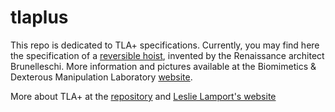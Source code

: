 # tlaplus
This repo is dedicated to TLA+ specifications. 
Currently, you may find here the specification of a [reversible 
hoist](https://github.com/gitcordier/tlaplus/tree/main/brunelleschi), 
invented by the Renaissance architect Brunelleschi. 
More information and pictures available at the Biomimetics & Dexterous Manipulation Laboratory [website](http://bdml.stanford.edu/Main/BrunelleschiNotes). 

More about TLA+ at the 
[repository](https://github.com/tlaplus) and 
[Leslie Lamport's website](http://lamport.azurewebsites.net/tla/tla.html)
